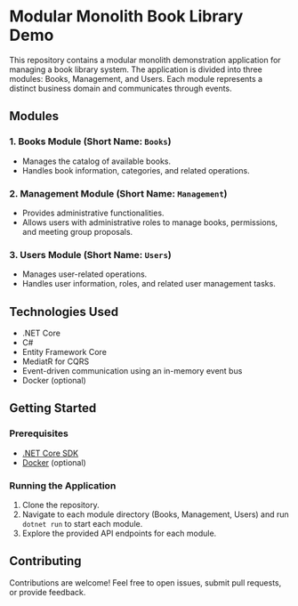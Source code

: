# Modular Monolith Book Library Demo

This repository contains a modular monolith demonstration application for managing a book library system. The application is divided into three modules: Books, Management, and Users. Each module represents a distinct business domain and communicates through events.

## Modules

### 1. Books Module (Short Name: `Books`)
- Manages the catalog of available books.
- Handles book information, categories, and related operations.

### 2. Management Module (Short Name: `Management`)
- Provides administrative functionalities.
- Allows users with administrative roles to manage books, permissions, and meeting group proposals.

### 3. Users Module (Short Name: `Users`)
- Manages user-related operations.
- Handles user information, roles, and related user management tasks.

## Technologies Used
- .NET Core
- C#
- Entity Framework Core
- MediatR for CQRS
- Event-driven communication using an in-memory event bus
- Docker (optional)

## Getting Started

### Prerequisites
- [.NET Core SDK](https://dotnet.microsoft.com/download)
- [Docker](https://www.docker.com/get-started) (optional)

### Running the Application
1. Clone the repository.
2. Navigate to each module directory (Books, Management, Users) and run `dotnet run` to start each module.
3. Explore the provided API endpoints for each module.

## Contributing
Contributions are welcome! Feel free to open issues, submit pull requests, or provide feedback.

